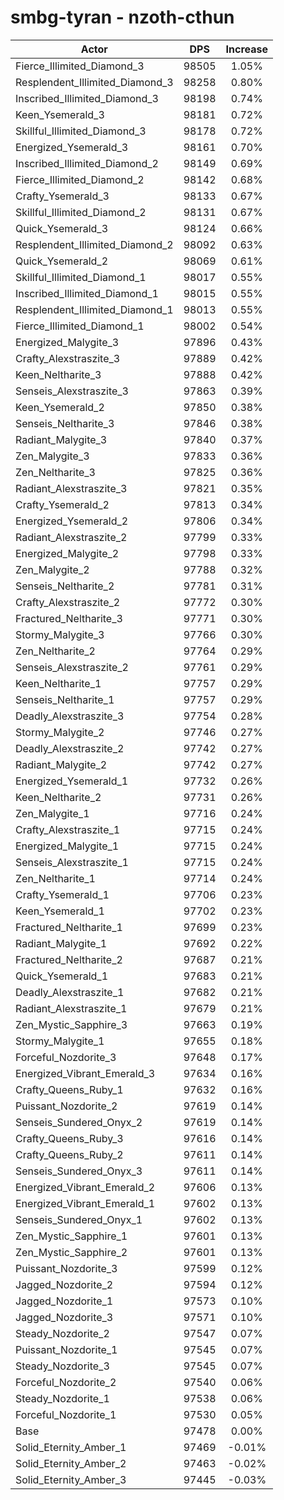 # smbg-tyran - nzoth-cthun
| Actor | DPS | Increase |
|---|:---:|:---:|
|Fierce_Illimited_Diamond_3|98505|1.05%|
|Resplendent_Illimited_Diamond_3|98258|0.80%|
|Inscribed_Illimited_Diamond_3|98198|0.74%|
|Keen_Ysemerald_3|98181|0.72%|
|Skillful_Illimited_Diamond_3|98178|0.72%|
|Energized_Ysemerald_3|98161|0.70%|
|Inscribed_Illimited_Diamond_2|98149|0.69%|
|Fierce_Illimited_Diamond_2|98142|0.68%|
|Crafty_Ysemerald_3|98133|0.67%|
|Skillful_Illimited_Diamond_2|98131|0.67%|
|Quick_Ysemerald_3|98124|0.66%|
|Resplendent_Illimited_Diamond_2|98092|0.63%|
|Quick_Ysemerald_2|98069|0.61%|
|Skillful_Illimited_Diamond_1|98017|0.55%|
|Inscribed_Illimited_Diamond_1|98015|0.55%|
|Resplendent_Illimited_Diamond_1|98013|0.55%|
|Fierce_Illimited_Diamond_1|98002|0.54%|
|Energized_Malygite_3|97896|0.43%|
|Crafty_Alexstraszite_3|97889|0.42%|
|Keen_Neltharite_3|97888|0.42%|
|Senseis_Alexstraszite_3|97863|0.39%|
|Keen_Ysemerald_2|97850|0.38%|
|Senseis_Neltharite_3|97846|0.38%|
|Radiant_Malygite_3|97840|0.37%|
|Zen_Malygite_3|97833|0.36%|
|Zen_Neltharite_3|97825|0.36%|
|Radiant_Alexstraszite_3|97821|0.35%|
|Crafty_Ysemerald_2|97813|0.34%|
|Energized_Ysemerald_2|97806|0.34%|
|Radiant_Alexstraszite_2|97799|0.33%|
|Energized_Malygite_2|97798|0.33%|
|Zen_Malygite_2|97788|0.32%|
|Senseis_Neltharite_2|97781|0.31%|
|Crafty_Alexstraszite_2|97772|0.30%|
|Fractured_Neltharite_3|97771|0.30%|
|Stormy_Malygite_3|97766|0.30%|
|Zen_Neltharite_2|97764|0.29%|
|Senseis_Alexstraszite_2|97761|0.29%|
|Keen_Neltharite_1|97757|0.29%|
|Senseis_Neltharite_1|97757|0.29%|
|Deadly_Alexstraszite_3|97754|0.28%|
|Stormy_Malygite_2|97746|0.27%|
|Deadly_Alexstraszite_2|97742|0.27%|
|Radiant_Malygite_2|97742|0.27%|
|Energized_Ysemerald_1|97732|0.26%|
|Keen_Neltharite_2|97731|0.26%|
|Zen_Malygite_1|97716|0.24%|
|Crafty_Alexstraszite_1|97715|0.24%|
|Energized_Malygite_1|97715|0.24%|
|Senseis_Alexstraszite_1|97715|0.24%|
|Zen_Neltharite_1|97714|0.24%|
|Crafty_Ysemerald_1|97706|0.23%|
|Keen_Ysemerald_1|97702|0.23%|
|Fractured_Neltharite_1|97699|0.23%|
|Radiant_Malygite_1|97692|0.22%|
|Fractured_Neltharite_2|97687|0.21%|
|Quick_Ysemerald_1|97683|0.21%|
|Deadly_Alexstraszite_1|97682|0.21%|
|Radiant_Alexstraszite_1|97679|0.21%|
|Zen_Mystic_Sapphire_3|97663|0.19%|
|Stormy_Malygite_1|97655|0.18%|
|Forceful_Nozdorite_3|97648|0.17%|
|Energized_Vibrant_Emerald_3|97634|0.16%|
|Crafty_Queens_Ruby_1|97632|0.16%|
|Puissant_Nozdorite_2|97619|0.14%|
|Senseis_Sundered_Onyx_2|97619|0.14%|
|Crafty_Queens_Ruby_3|97616|0.14%|
|Crafty_Queens_Ruby_2|97611|0.14%|
|Senseis_Sundered_Onyx_3|97611|0.14%|
|Energized_Vibrant_Emerald_2|97606|0.13%|
|Energized_Vibrant_Emerald_1|97602|0.13%|
|Senseis_Sundered_Onyx_1|97602|0.13%|
|Zen_Mystic_Sapphire_1|97601|0.13%|
|Zen_Mystic_Sapphire_2|97601|0.13%|
|Puissant_Nozdorite_3|97599|0.12%|
|Jagged_Nozdorite_2|97594|0.12%|
|Jagged_Nozdorite_1|97573|0.10%|
|Jagged_Nozdorite_3|97571|0.10%|
|Steady_Nozdorite_2|97547|0.07%|
|Puissant_Nozdorite_1|97545|0.07%|
|Steady_Nozdorite_3|97545|0.07%|
|Forceful_Nozdorite_2|97540|0.06%|
|Steady_Nozdorite_1|97538|0.06%|
|Forceful_Nozdorite_1|97530|0.05%|
|Base|97478|0.00%|
|Solid_Eternity_Amber_1|97469|-0.01%|
|Solid_Eternity_Amber_2|97463|-0.02%|
|Solid_Eternity_Amber_3|97445|-0.03%|

